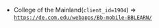  - College of the Mainland(`client_id=1904`) => [`https://de.com.edu/webapps/Bb-mobile-BBLEARN/`](https://de.com.edu/webapps/Bb-mobile-BBLEARN/)
